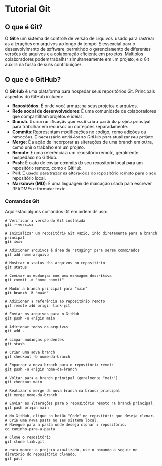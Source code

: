 # Tutorial Git

## O que é Git?

O **Git** é um sistema de controle de versão de arquivos, usado para rastrear as alterações em arquivos ao longo do tempo. É essencial para o desenvolvimento de software, permitindo o gerenciamento de diferentes versões de arquivos e a colaboração eficiente em projetos. Múltiplos colaboradores podem trabalhar simultaneamente em um projeto, e o Git auxilia na fusão de suas contribuições.

## O que é o GitHub?

O **GitHub** é uma plataforma para hospedar seus repositórios Git. Principais aspectos do GitHub incluem:

- **Repositórios**: É onde você armazena seus projetos e arquivos.
- **Rede social de desenvolvedores**: É uma comunidade de colaboradores que compartilham projetos e ideias.
- **Branch**: É uma ramificação que você cria a partir do projeto principal para trabalhar em recursos ou correções separadamente.
- **Commits**: Representam modificações no código, como adições ou remoções. É necessário enviá-los ao GitHub para atualizar seu projeto.
- **Merge**: É a ação de incorporar as alterações de uma branch em outra, como unir o trabalho em um projeto.
- **Remote**: É uma referência a um repositório remoto, geralmente hospedado no GitHub.
- **Push**: É o ato de enviar commits do seu repositório local para um repositório remoto, como o GitHub.
- **Pull**: É usado para trazer as alterações do repositório remoto para o seu repositório local.
- **Markdown (MD)**: É uma linguagem de marcação usada para escrever READMEs e formatar texto.

### Comandos Git

Aqui estão alguns comandos Git em ordem de uso:

```shell
# Verificar a versão do Git instalada
git --version

# Inicializar um repositório Git vazio, indo diretamente para a branch principal
git init

# Adicionar arquivos à área de "staging" para serem commitados
git add nome-arquivo

# Mostrar o status dos arquivos no repositório
git status

# Comitar as mudanças com uma mensagem descritiva
git commit -m "nome commit"

# Mudar a branch principal para "main"
git branch -M "main"

# Adicionar a referência ao repositório remoto
git remote add origin link-git

# Enviar os arquivos para o GitHub
git push -u origin main

# Adicionar todos os arquivos
git add .

# Limpar mudanças pendentes
git stash

# Criar uma nova branch
git checkout -b nome-da-branch

# Empurrar a nova branch para o repositório remoto
git push -u origin nome-da-branch

# Voltar para a branch principal (geralmente "main")
git checkout main

# Realizar o merge da nova branch na branch principal
git merge nome-da-branch

# Enviar as alterações para o repositório remoto na branch principal
git push origin main

# No GitHub, clique no botão "Code" no repositório que deseja clonar.
# Crie uma nova pasta no seu sistema local.
# Navegue para a pasta onde deseja clonar o repositório.
cd caminho-para-a-pasta

# Clone o repositório
git clone link.git

# Para manter o projeto atualizado, use o comando a seguir no diretório do repositório clonado.
git pull
